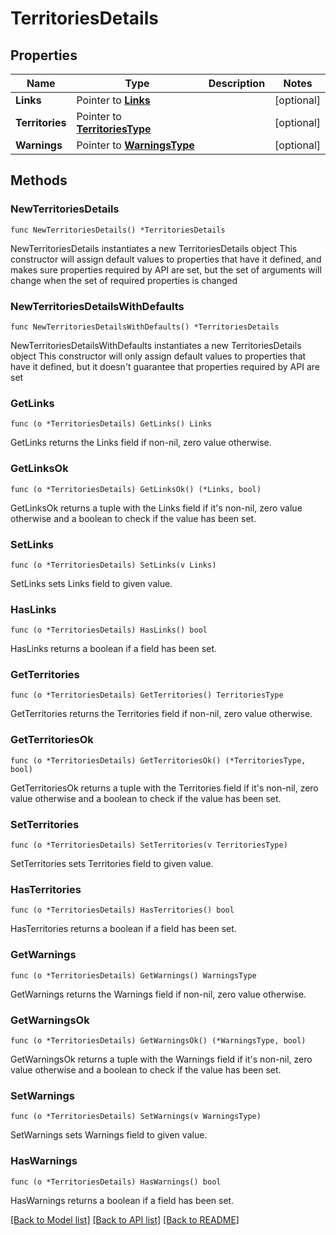 # TerritoriesDetails

## Properties

Name | Type | Description | Notes
------------ | ------------- | ------------- | -------------
**Links** | Pointer to [**Links**](Links.md) |  | [optional] 
**Territories** | Pointer to [**TerritoriesType**](TerritoriesType.md) |  | [optional] 
**Warnings** | Pointer to [**WarningsType**](WarningsType.md) |  | [optional] 

## Methods

### NewTerritoriesDetails

`func NewTerritoriesDetails() *TerritoriesDetails`

NewTerritoriesDetails instantiates a new TerritoriesDetails object
This constructor will assign default values to properties that have it defined,
and makes sure properties required by API are set, but the set of arguments
will change when the set of required properties is changed

### NewTerritoriesDetailsWithDefaults

`func NewTerritoriesDetailsWithDefaults() *TerritoriesDetails`

NewTerritoriesDetailsWithDefaults instantiates a new TerritoriesDetails object
This constructor will only assign default values to properties that have it defined,
but it doesn't guarantee that properties required by API are set

### GetLinks

`func (o *TerritoriesDetails) GetLinks() Links`

GetLinks returns the Links field if non-nil, zero value otherwise.

### GetLinksOk

`func (o *TerritoriesDetails) GetLinksOk() (*Links, bool)`

GetLinksOk returns a tuple with the Links field if it's non-nil, zero value otherwise
and a boolean to check if the value has been set.

### SetLinks

`func (o *TerritoriesDetails) SetLinks(v Links)`

SetLinks sets Links field to given value.

### HasLinks

`func (o *TerritoriesDetails) HasLinks() bool`

HasLinks returns a boolean if a field has been set.

### GetTerritories

`func (o *TerritoriesDetails) GetTerritories() TerritoriesType`

GetTerritories returns the Territories field if non-nil, zero value otherwise.

### GetTerritoriesOk

`func (o *TerritoriesDetails) GetTerritoriesOk() (*TerritoriesType, bool)`

GetTerritoriesOk returns a tuple with the Territories field if it's non-nil, zero value otherwise
and a boolean to check if the value has been set.

### SetTerritories

`func (o *TerritoriesDetails) SetTerritories(v TerritoriesType)`

SetTerritories sets Territories field to given value.

### HasTerritories

`func (o *TerritoriesDetails) HasTerritories() bool`

HasTerritories returns a boolean if a field has been set.

### GetWarnings

`func (o *TerritoriesDetails) GetWarnings() WarningsType`

GetWarnings returns the Warnings field if non-nil, zero value otherwise.

### GetWarningsOk

`func (o *TerritoriesDetails) GetWarningsOk() (*WarningsType, bool)`

GetWarningsOk returns a tuple with the Warnings field if it's non-nil, zero value otherwise
and a boolean to check if the value has been set.

### SetWarnings

`func (o *TerritoriesDetails) SetWarnings(v WarningsType)`

SetWarnings sets Warnings field to given value.

### HasWarnings

`func (o *TerritoriesDetails) HasWarnings() bool`

HasWarnings returns a boolean if a field has been set.


[[Back to Model list]](../README.md#documentation-for-models) [[Back to API list]](../README.md#documentation-for-api-endpoints) [[Back to README]](../README.md)


